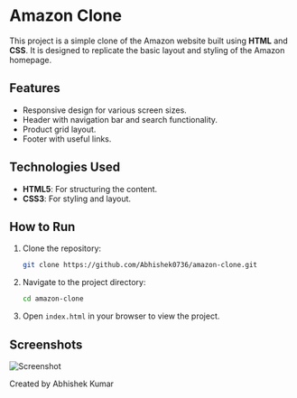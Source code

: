 # Amazon Clone

This project is a simple clone of the Amazon website built using **HTML** and **CSS**. It is designed to replicate the basic layout and styling of the Amazon homepage.

## Features

- Responsive design for various screen sizes.
- Header with navigation bar and search functionality.
- Product grid layout.
- Footer with useful links.

## Technologies Used

- **HTML5**: For structuring the content.
- **CSS3**: For styling and layout.

## How to Run

1. Clone the repository:
    ```bash
    git clone https://github.com/Abhishek0736/amazon-clone.git
    ```
2. Navigate to the project directory:
    ```bash
    cd amazon-clone
    ```
3. Open `index.html` in your browser to view the project.

## Screenshots

![Screenshot](screenshot.png)

Created by Abhishek Kumar